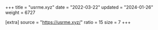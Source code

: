 +++
title = "usrme.xyz"
date = "2022-03-22"
updated = "2024-01-26"
weight = 6727

[extra]
source = "https://usrme.xyz/"
ratio = 15
size = 7
+++

